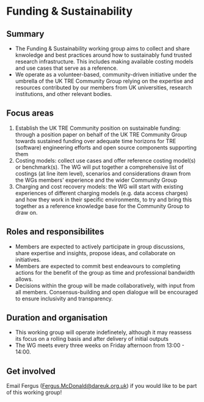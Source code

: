 # Funding & Sustainability

## Summary

- The Funding & Sustainability working group aims to collect and share knwoledge and best practices around how to sustainably fund trusted research infrastructure. This includes making available costing models and use cases that serve as a reference.
- We operate as a volunteer-based, community-driven initiative under the umbrella of the UK TRE Community Group relying on the expertise and resources contributed by our members from UK universities, research institutions, and other relevant bodies.

## Focus areas

1. Establish the UK TRE Community position on sustainable funding: through a position paper on behalf of the UK TRE Community Group towards sustained funding over adequate time horizons for TRE (software) engineering efforts and open source components supporting them
2. Costing models: collect use cases and offer reference costing model(s) or benchmark(s). The WG will put together a comprehensive list of costings (at line item level), scenarios and considerations drawn from the WGs members' experience and the wider Community Group
3. Charging and cost recovery models: the WG will start with existing experiences of different charging models (e.g. data access charges) and how they work in their specific environments, to try and bring this together as a reference knowledge base for the Community Group to draw on.

## Roles and responsibilites

- Members are expected to actively participate in group discussions, share expertise and insights, propose ideas, and collaborate on initiatives.
- Members are expected to commit best endeavours to completing actions for the benefit of the group as time and professional bandwidth allows.
- Decisions within the group will be made collaboratively, with input from all members. Consensus-building and open dialogue will be encouraged to ensure inclusivity and transparency.

## Duration and organisation

- This working group will operate indefinetely, although it may reassess its focus on a rolling basis and after delivery of initial outputs
- The WG meets every three weeks on Friday afternoon from 13:00 - 14:00.

## Get involved 

Email Fergus (Fergus.McDonald@dareuk.org.uk) if you would like to be part of this working group!